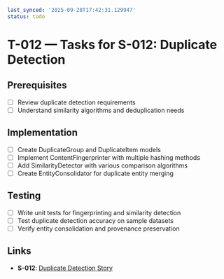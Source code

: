 ```yaml
last_synced: '2025-09-28T17:42:31.129947'
status: todo
```

# T-012 — Tasks for S-012: Duplicate Detection

## Prerequisites
- [ ] Review duplicate detection requirements
- [ ] Understand similarity algorithms and deduplication needs

## Implementation
- [ ] Create DuplicateGroup and DuplicateItem models
- [ ] Implement ContentFingerprinter with multiple hashing methods
- [ ] Add SimilarityDetector with various comparison algorithms
- [ ] Create EntityConsolidator for duplicate entity merging

## Testing
- [ ] Write unit tests for fingerprinting and similarity detection
- [ ] Test duplicate detection accuracy on sample datasets
- [ ] Verify entity consolidation and provenance preservation

## Links
- **S-012**: [Duplicate Detection Story](../stories/S-012-duplicate-detection.md)

